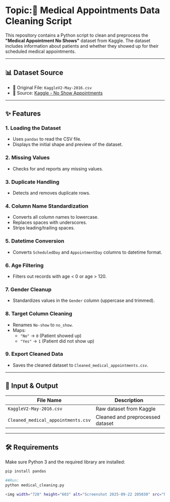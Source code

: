 # Topic:🧹 Medical Appointments Data Cleaning Script

This repository contains a Python script to clean and preprocess the **"Medical Appointment No Shows"** dataset from Kaggle. The dataset includes information about patients and whether they showed up for their scheduled medical appointments.

---

## 📊 Dataset Source

- 📁 Original File: `KaggleV2-May-2016.csv`  
- 🔗 Source: [Kaggle - No Show Appointments](https://www.kaggle.com/datasets/joniarroba/noshowappointments)

---

## ✨ Features

### 1. Loading the Dataset
- Uses `pandas` to read the CSV file.
- Displays the initial shape and preview of the dataset.

### 2. Missing Values
- Checks for and reports any missing values.

### 3. Duplicate Handling
- Detects and removes duplicate rows.

### 4. Column Name Standardization
- Converts all column names to lowercase.
- Replaces spaces with underscores.
- Strips leading/trailing spaces.

### 5. Datetime Conversion
- Converts `ScheduledDay` and `AppointmentDay` columns to datetime format.

### 6. Age Filtering
- Filters out records with age < 0 or age > 120.

### 7. Gender Cleanup
- Standardizes values in the `Gender` column (uppercase and trimmed).

### 8. Target Column Cleaning
- Renames `No-show` to `no_show`.
- Maps:
  - `"No"` → `0` (Patient showed up)
  - `"Yes"` → `1` (Patient did not show up)

### 9. Export Cleaned Data
- Saves the cleaned dataset to `Cleaned_medical_appointments.csv`.

---

## 📁 Input & Output

| File Name                          | Description                                |
|-----------------------------------|--------------------------------------------|
| `KaggleV2-May-2016.csv`           | Raw dataset from Kaggle                    |
| `Cleaned_medical_appointments.csv`| Cleaned and preprocessed dataset           |

---

## 🛠️ Requirements

Make sure Python 3 and the required library are installed:

```bash
pip install pandas

##Run:
python medical_cleaning.py

<img width="720" height="603" alt="Screenshot 2025-09-22 205030" src="https://github.com/user-attachments/assets/69fb57d3-8b77-4cd1-99b8-f041d0d99227" />
